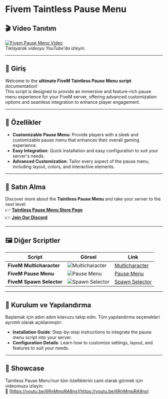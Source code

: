 # Fivem Taintless Pause Menu

## 🎬 Video Tanıtım

[![Fivem Pause Menu Video](https://img.youtube.com/vi/x0c87NChzqo/0.jpg)](https://www.youtube.com/watch?v=x0c87NChzqo)  
*Tıklayarak videoyu YouTube’da izleyin.*

---

## 🧭 Giriş

Welcome to the **ultimate FiveM Taintless Pause Menu script** documentation!  
This script is designed to provide an immersive and feature-rich pause menu experience for your FiveM server, offering advanced customization options and seamless integration to enhance player engagement.

---

## 🚀 Özellikler

- **Customizable Pause Menu**: Provide players with a sleek and customizable pause menu that enhances their overall gaming experience.  
- **Easy Integration**: Quick installation and easy configuration to suit your server's needs.  
- **Advanced Customization**: Tailor every aspect of the pause menu, including layout, colors, and interactive elements.  

---

## 🛒 Satın Alma

Discover more about the **Taintless Pause Menu** and take your server to the next level:  
👉 [**Taintless Pause Menu Store Page**](https://uzstore.tebex.io/package/6521945)  
👉 [**Join Our Discord**](https://discord.gg/uzstore)

---

## 🖼️ Diğer Scriptler

| Script | Görsel | Link |
|--------|--------|------|
| **FiveM Multicharacter** | ![Multicharacter](https://img.uzscripts.com/scripts/multicharacter/fivem-multicharacter.webp) | [Multicharacter](https://uzscripts.com/scripts/multicharacter) |
| **FiveM Pause Menu** | ![Pause Menu](https://img.uzscripts.com/scripts/pause-menu/fivem-pause-menu.webp) | [Pause Menu](https://uzscripts.com/scripts/pause-menu) |
| **FiveM Spawn Selector** | ![Spawn Selector](https://img.uzscripts.com/scripts/spawn-selector/fivem-spawn-selector.webp) | [Spawn Selector](https://uzscripts.com/scripts/spawn-selector) |

---

## 🔧 Kurulum ve Yapılandırma

Başlamak için adım adım kılavuzu takip edin. Tüm yapılandırma seçenekleri ayrıntılı olarak açıklanmıştır:

- **Installation Guide**: Step-by-step instructions to integrate the pause menu script into your server.  
- **Configuration Details**: Learn how to customize settings, layout, and features to suit your needs.

---

## 🎥 Showcase

Taintless Pause Menu’nun tüm özelliklerini canlı olarak görmek için videomuzu izleyin:  
🔗 [https://youtu.be/6RnMmpRA8ns](https://youtu.be/6RnMmpRA8ns)
